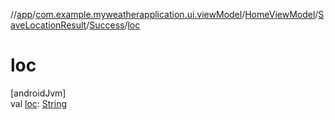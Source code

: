 //[app](../../../../../index.md)/[com.example.myweatherapplication.ui.viewModel](../../../index.md)/[HomeViewModel](../../index.md)/[SaveLocationResult](../index.md)/[Success](index.md)/[loc](loc.md)

# loc

[androidJvm]\
val [loc](loc.md): [String](https://kotlinlang.org/api/latest/jvm/stdlib/kotlin/-string/index.html)
